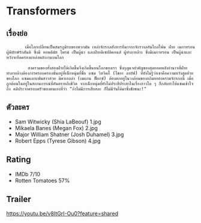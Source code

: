 # Transformers

## เรื่องย่อ
           เมื่อโลกเปลี่ยนเป็นสมรภูมิรบของพวกมัน เหล่าจักรกลสังหารที่มาจากจักรวาลอันไกลโพ้น ฝ่าย เมกาทรอน ผู้พิทักษ์รักสันติ ซึ่งมี ออพติมัส ไพรม์ เป็นผู้นำ และฝ่ายดีเซปติคอนส์ ผู้ทำลายล้าง ซึ่งมีเมกาทรอน เป็นผู้นำและหวังจะยึดครองแหล่งพลังงานบนโลก

            สงครามของทั้งสองฝ่ายได้เกิดขึ้นจึงเกิดขึ้นบนโลกของเรา ซึ่งกุญแจสำคัญของสุดยอดพลังอำนาจที่ฝ่ายทำลายล้างต้องการครอบครองนั้นอยู่ที่เด็กหนุ่มที่ชื่อ แซม วิทวิคกี้ (ไชอา ลาบัฟ) ที่ยังไม่รู้ว่าเขาคือความหวังสุดท้ายของโลก แซมและแฟนสาวสวย มิคาเอลล่า (เมแกน ฟ็อกซ์) ต้องตกอยู่ในวงล้อมของอภิมหาสงครามจักรกลนี้ เมื่อถูกต้อนในอยู่ในสถานการณ์ที่อันตรายถึงชีวิต จากเด็กหนุ่มที่ยังไม่ประสีประสาในเรื่องราวใด ๆ ก็กลับทำให้แซมเข้าใจถึง คติประจำครอบครัวของตนเองที่ว่า "ถ้าไม่มีการเสียสละ ก็ไม่มีวันได้มาซึ่งชัยชนะ!"

## ตัวละคร
- Sam Witwicky (Shia LaBeouf) 1.jpg
- Mikaela Banes (Megan Fox) 2.jpg
- Major William Shatner (Josh Duhamel) 3.jpg
- Robert Epps (Tyrese Gibson) 4.jpg

## Rating
- IMDb 7/10
- Rotten Tomatoes 57%

## Trailer
https://youtu.be/v8ItGrI-Ou0?feature=shared